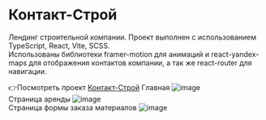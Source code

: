# Контакт-Строй
Лендинг строительной компании. Проект выполнен с использованием TypeScript, React, Vite, SCSS. </br>
Использованы библиотеки framer-motion для анимаций и react-yandex-maps для отображения контактов компании, а так же react-router для навигации. </br>

👉Посмотреть проект <a href='https://contactstroy-ts-react.vercel.app/'>Контакт-Строй</a>
Главная
![image](https://github.com/ZverevichLeonid/contactstroy-ts-react/assets/97947306/f2a9fb93-c035-4516-b058-afe78e71c624)
 </br>
 Страница аренды
![image](https://github.com/ZverevichLeonid/contactstroy-ts-react/assets/97947306/daed2ef2-3e08-42cf-bb16-e1c41fc7b078)
 </br>
 Страница формы заказа материалов
![image](https://github.com/ZverevichLeonid/contactstroy-ts-react/assets/97947306/ff8d34df-1a3e-4f7b-a33e-7d14af7f724f)
 </br>
